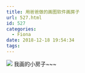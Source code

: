 ```yaml
---
title: 用爸爸做的画图软件画房子
url: 527.html
id: 527
categories:
  - Fiona
date: 2018-12-18 19:54:34
tags:
---
```


![](http://imfiona.cn/wp/wp-content/uploads/2018/12/无标题-1.png) 我画的小房子~~~